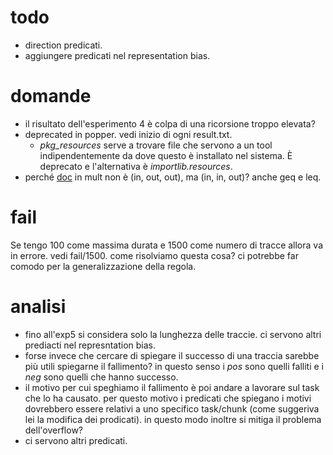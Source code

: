 # todo
- direction predicati.
- aggiungere predicati nel representation bias.

# domande
- il risultato dell'esperimento 4 è colpa di una ricorsione troppo elevata?
- deprecated in popper. vedi inizio di ogni result.txt.
    - *pkg_resources* serve a trovare file che servono a un tool indipendentemente da dove questo è installato nel sistema. È deprecato e l'alternativa è *importlib.resources*.
- perché [doc](https://github.com/celinehocquette/numsynth-aaai23) in mult non è (in, out, out), ma (in, in, out)? anche geq e leq.

# fail
Se tengo 100 come massima durata e 1500 come numero di tracce allora va in errore. vedi fail/1500. come risolviamo questa cosa? ci potrebbe far comodo per la generalizzazione della regola.

# analisi
- fino all'exp5 si considera solo la lunghezza delle traccie. ci servono altri prediacti nel represntation bias.
- forse invece che cercare di spiegare il successo di una traccia sarebbe più utili spiegarne il fallimento? in questo senso i *pos* sono quelli falliti e i *neg* sono quelli che hanno successo.
- il motivo per cui speghiamo il fallimento è poi andare a lavorare sul task che lo ha causato. per questo motivo i predicati che spiegano i motivi dovrebbero essere relativi a uno specifico task/chunk (come suggeriva lei la modifica dei prodicati). in questo modo inoltre si mitiga il problema dell'overflow?
- ci servono altri predicati.